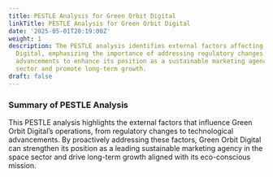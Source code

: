 ```yaml
---
title: PESTLE Analysis for Green Orbit Digital
linkTitle: PESTLE Analysis for Green Orbit Digital
date: '2025-05-01T20:19:00Z'
weight: 1
description: The PESTLE analysis identifies external factors affecting Green Orbit
  Digital, emphasizing the importance of addressing regulatory changes and technological
  advancements to enhance its position as a sustainable marketing agency in the space
  sector and promote long-term growth.
draft: false
---
```



<!-- Unsupported block type: child_database -->



### Summary of PESTLE Analysis

This PESTLE analysis highlights the external factors that influence Green Orbit Digital’s operations, from regulatory changes to technological advancements. By proactively addressing these factors, Green Orbit Digital can strengthen its position as a leading sustainable marketing agency in the space sector and drive long-term growth aligned with its eco-conscious mission.